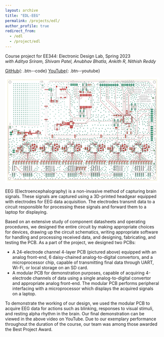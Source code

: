```yaml
---
layout: archive
title: "EDL-EEG"
permalink: /projects/edl/
author_profile: true
redirect_from:
  - /edl
  - /project/edl
---
```


Course project for EE344: Electronic Design Lab, Spring 2023  
*with Aditya Sriram, Shivam Patel, Anubhav Bhatla, Ankith R, Nithish Reddy*  
  
[GitHub](https://github.com/Aayush2003/EEG-Data-Acquisition-System){: .btn--code}  [YouTube](https://www.youtube.com/watch?v=h8a7uUWLfgk){: .btn--youtube}  

![PCB Top Layer](/images/EDL_PCB.jpg)

EEG (Electroencephalography) is a non-invasive method of capturing brain signals. These signals are captured using a 3D-printed headgear equipped with electrodes for EEG data acquisition. The electrodes transmit data to a circuit responsible for processing these signals and forward them to a laptop for displaying.  

Based on an extensive study of component datasheets and operating procedures, we designed the entire circuit by making appropriate choices for devices, drawing up the circuit schematics, writing appropriate software for handling and processing received data, and designing, fabricating, and testing the PCB. As a part of the project, we designed two PCBs:

* A 24-electrode channel 4-layer PCB (pictured above) equipped with an analog front-end, 6 daisy-chained analog-to-digital convertors, and a microprocessor chip, capable of transmitting final data through UART, Wi-Fi, or local storage on an SD card.  
* A modular PCB for demonstration purposes, capable of acquiring 4-electrode channels of data using a single analog-to-digital convertor and appropriate analog front-end. The modular PCB performs peripheral interfacing with a microprocessor which displays the acquired signals on a laptop.  

To demonstrate the working of our design, we used the modular PCB to acquire EEG data for actions such as blinking, responses to visual stimuli, and resting alpha rhythm in the brain. Our final demonstration can be viewed in the above video on YouTube. Due to our exemplary performance throughout the duration of the course, our team was among those awarded the Best Project Award.

